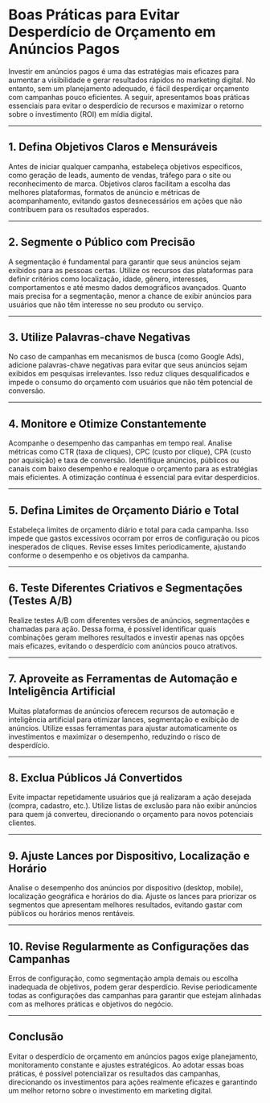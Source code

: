 
# Boas Práticas para Evitar Desperdício de Orçamento em Anúncios Pagos

Investir em anúncios pagos é uma das estratégias mais eficazes para aumentar a visibilidade e gerar resultados rápidos no marketing digital. No entanto, sem um planejamento adequado, é fácil desperdiçar orçamento com campanhas pouco eficientes. A seguir, apresentamos boas práticas essenciais para evitar o desperdício de recursos e maximizar o retorno sobre o investimento (ROI) em mídia digital.

---

## 1. Defina Objetivos Claros e Mensuráveis

Antes de iniciar qualquer campanha, estabeleça objetivos específicos, como geração de leads, aumento de vendas, tráfego para o site ou reconhecimento de marca. Objetivos claros facilitam a escolha das melhores plataformas, formatos de anúncio e métricas de acompanhamento, evitando gastos desnecessários em ações que não contribuem para os resultados esperados.

---

## 2. Segmente o Público com Precisão

A segmentação é fundamental para garantir que seus anúncios sejam exibidos para as pessoas certas. Utilize os recursos das plataformas para definir critérios como localização, idade, gênero, interesses, comportamentos e até mesmo dados demográficos avançados. Quanto mais precisa for a segmentação, menor a chance de exibir anúncios para usuários que não têm interesse no seu produto ou serviço.

---

## 3. Utilize Palavras-chave Negativas

No caso de campanhas em mecanismos de busca (como Google Ads), adicione palavras-chave negativas para evitar que seus anúncios sejam exibidos em pesquisas irrelevantes. Isso reduz cliques desqualificados e impede o consumo do orçamento com usuários que não têm potencial de conversão.

---

## 4. Monitore e Otimize Constantemente

Acompanhe o desempenho das campanhas em tempo real. Analise métricas como CTR (taxa de cliques), CPC (custo por clique), CPA (custo por aquisição) e taxa de conversão. Identifique anúncios, públicos ou canais com baixo desempenho e realoque o orçamento para as estratégias mais eficientes. A otimização contínua é essencial para evitar desperdícios.

---

## 5. Defina Limites de Orçamento Diário e Total

Estabeleça limites de orçamento diário e total para cada campanha. Isso impede que gastos excessivos ocorram por erros de configuração ou picos inesperados de cliques. Revise esses limites periodicamente, ajustando conforme o desempenho e os objetivos da campanha.

---

## 6. Teste Diferentes Criativos e Segmentações (Testes A/B)

Realize testes A/B com diferentes versões de anúncios, segmentações e chamadas para ação. Dessa forma, é possível identificar quais combinações geram melhores resultados e investir apenas nas opções mais eficazes, evitando o desperdício com anúncios pouco atrativos.

---

## 7. Aproveite as Ferramentas de Automação e Inteligência Artificial

Muitas plataformas de anúncios oferecem recursos de automação e inteligência artificial para otimizar lances, segmentação e exibição de anúncios. Utilize essas ferramentas para ajustar automaticamente os investimentos e maximizar o desempenho, reduzindo o risco de desperdício.

---

## 8. Exclua Públicos Já Convertidos

Evite impactar repetidamente usuários que já realizaram a ação desejada (compra, cadastro, etc.). Utilize listas de exclusão para não exibir anúncios para quem já converteu, direcionando o orçamento para novos potenciais clientes.

---

## 9. Ajuste Lances por Dispositivo, Localização e Horário

Analise o desempenho dos anúncios por dispositivo (desktop, mobile), localização geográfica e horários do dia. Ajuste os lances para priorizar os segmentos que apresentam melhores resultados, evitando gastar com públicos ou horários menos rentáveis.

---

## 10. Revise Regularmente as Configurações das Campanhas

Erros de configuração, como segmentação ampla demais ou escolha inadequada de objetivos, podem gerar desperdício. Revise periodicamente todas as configurações das campanhas para garantir que estejam alinhadas com as melhores práticas e objetivos do negócio.

---

## Conclusão

Evitar o desperdício de orçamento em anúncios pagos exige planejamento, monitoramento constante e ajustes estratégicos. Ao adotar essas boas práticas, é possível potencializar os resultados das campanhas, direcionando os investimentos para ações realmente eficazes e garantindo um melhor retorno sobre o investimento em marketing digital.
```
